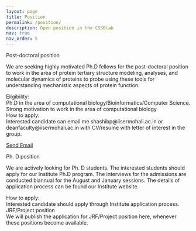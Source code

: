 ```yaml
---
layout: page
title: Position
permalink: /position/
description: Open position in the CSSBlab
nav: true
nav_order: 5
---
```


<div class="container">
<div class="row ">
<div class="col-md-12">
  <div class="text-capitalize font-weight-bold"> Post-doctoral position </div>

We are seeking highly motivated Ph.D fellows for the post-doctoral position to work in the area of protein tertiary structure modeling,
      analyses, and molecular dynamics of proteins to probe using these tools for understanding mechanistic aspects of protein function.
<div class="h6"> Eligibility: </div>
<div class="p"> Ph.D in the area of computational biology/Bioinformatics/Computer Science. Strong motivation to work in the area of computational biology </div>

<div class="h6"> How to apply: </div>
<div class="p"> Interested candidate can email me shashibp&#64;iisermohali.ac.in or deanfaculty&#64;iisermohali.ac.in with CV/resume with letter of interest in the group.</div>

<a href = "mailto: shashibp@iisermohali.ac.in">Send Email</a> 
</div>

<div class="col-md-12">
<div class="text-capitalize font-weight-bold mt-4"> Ph. D position </div>

We are actively looking for Ph. D students. The interested students should apply for our Institute Ph.D program. The interviews for the
      admissions are conducted biannual for the August and January sessions. The details of application process can be found
      our Institute website.
<div class="h6"> How to apply: </div>
<div class="p"> Interested candidate should apply through Institute application process. </div>
</div>


<div class="col-md-12">
<div class="text-capitalize font-weight-bold mt-4"> JRF/Project position </div>
We will publish the application for JRF/Project position here, whenever these positions become available.

</div>

</div>


